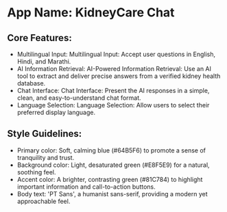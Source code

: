 # **App Name**: KidneyCare Chat

## Core Features:

- Multilingual Input: Multilingual Input: Accept user questions in English, Hindi, and Marathi.
- AI Information Retrieval: AI-Powered Information Retrieval: Use an AI tool to extract and deliver precise answers from a verified kidney health database.
- Chat Interface: Chat Interface: Present the AI responses in a simple, clean, and easy-to-understand chat format.
- Language Selection: Language Selection: Allow users to select their preferred display language.

## Style Guidelines:

- Primary color: Soft, calming blue (#64B5F6) to promote a sense of tranquility and trust.
- Background color: Light, desaturated green (#E8F5E9) for a natural, soothing feel.
- Accent color: A brighter, contrasting green (#81C784) to highlight important information and call-to-action buttons.
- Body text: 'PT Sans', a humanist sans-serif, providing a modern yet approachable feel.